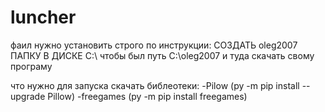 # luncher
фаил нужно установить строго по инструкции: СОЗДАТЬ oleg2007 ПАПКУ В ДИСКЕ С:\ чтобы был путь C:\oleg2007 и туда скачать свому програму

что нужно для запуска скачать библеотеки: -Pilow (py -m pip install --upgrade Pillow) -freegames (py -m pip install freegames)
